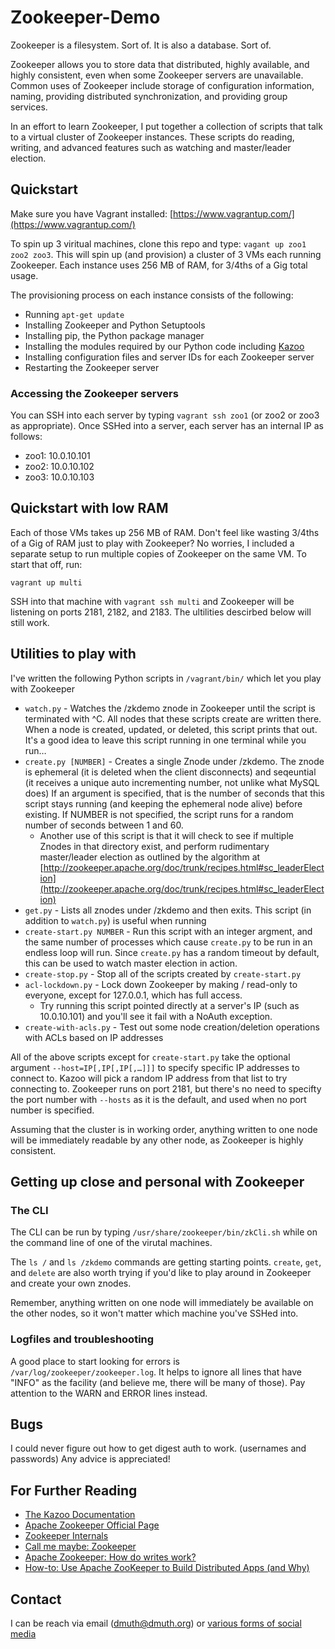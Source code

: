 # Zookeeper-Demo

Zookeeper is a filesystem. Sort of.  It is also a database. Sort of.

Zookeeper allows you to store data that distributed, highly available, and highly consistent, even when some Zookeeper servers are unavailable. Common uses of Zookeeper include storage of configuration information, naming, providing distributed synchronization, and providing group services.

In an effort to learn Zookeeper, I put together a collection of scripts that talk to a virtual cluster of Zookeeper instances.  These scripts do reading, writing, and advanced features such as watching and master/leader election.


## Quickstart

Make sure you have Vagrant installed: [https://www.vagrantup.com/](https://www.vagrantup.com/)

To spin up 3 viritual machines, clone this repo and type: `vagant up zoo1 zoo2 zoo3`.  This will spin up (and provision) a cluster of 3 VMs each running Zookeeper.  Each instance uses 256 MB of RAM, for 3/4ths of a Gig total usage.

The provisioning process on each instance consists of the following:

- Running `apt-get update`
- Installing Zookeeper and Python Setuptools
- Installing pip, the Python package manager
- Installing the modules required by our Python code including [Kazoo](https://kazoo.readthedocs.org/en/latest/)
- Installing configuration files and server IDs for each Zookeeper server
- Restarting the Zookeeper server

### Accessing the Zookeeper servers

You can SSH into each server by typing `vagrant ssh zoo1` (or zoo2 or zoo3 as appropriate).  Once SSHed into a server, each server has an internal IP as follows:

- zoo1: 10.0.10.101
- zoo2: 10.0.10.102
- zoo3: 10.0.10.103


## Quickstart with low RAM

Each of those VMs takes up 256 MB of RAM.  Don't feel like wasting 3/4ths of a Gig of RAM just to play with Zookeeper?  No worries, I included a separate setup 
to run multiple copies of Zookeeper on the same VM.  To start that off, run:

`vagrant up multi`

SSH into that machine with `vagrant ssh multi` and Zookeeper will be listening on ports 2181, 2182, and 2183.  The ultilities descirbed below will still work.



## Utilities to play with

I've written the following Python scripts in `/vagrant/bin/` which let you play with Zookeeper

- `watch.py` - Watches the /zkdemo znode in Zookeeper until the script is terminated with ^C.  All nodes that these scripts create are written there.  When a node is created, updated, or deleted, this script prints that out.  It's a good idea to leave this script running in one terminal while you run…
- `create.py [NUMBER]` - Creates a single Znode under /zkdemo. The znode is ephemeral (it is deleted when the client disconnects) and seqeuntial (it receives a unique auto incrementing number, not unlike what MySQL does)  If an argument is specified, that is the number of seconds that this script stays running (and keeping the ephemeral node alive) before existing.  If NUMBER is not specified, the script runs for a random number of seconds between 1 and 60.
    - Another use of this script is that it will check to see if multiple Znodes in that directory exist, and perform rudimentary master/leader election as outlined by the algorithm at [http://zookeeper.apache.org/doc/trunk/recipes.html#sc_leaderElection](http://zookeeper.apache.org/doc/trunk/recipes.html#sc_leaderElection)
- `get.py` - Lists all znodes under /zkdemo and then exits.  This script (in addition to `watch.py`) is useful when running
- `create-start.py NUMBER` - Run this script with an integer argment, and the same number of processes which cause `create.py` to be run in an endless loop will run.  Since `create.py` has a random timeout by default, this can be used to watch master election in action.
- `create-stop.py` - Stop all of the scripts created by `create-start.py`
- `acl-lockdown.py` - Lock down Zookeeper by making / read-only to everyone, except for 127.0.0.1, which has full access.
    - Try running this script pointed directly at a server's IP (such as 10.0.10.101) and you'll see it fail with a NoAuth exception.
- `create-with-acls.py` - Test out some node creation/deletion operations with ACLs based on IP addresses

All of the above scripts except for `create-start.py` take the optional argument `--host=IP[,IP[,IP[,…]]]` to specify specific IP addresses to connect to.  Kazoo will pick a random IP address from that list to try connecting to.  Zookeeper runs on port 2181, but there's no need to specifty the port number with `--hosts` as it is the default, and used when no port number is specified.  

Assuming that the cluster is in working order, anything written to one node will be immediately readable by any other node, as Zookeeper is highly consistent.


## Getting up close and personal with Zookeeper

### The CLI

The CLI can be run by typing `/usr/share/zookeeper/bin/zkCli.sh` while on the command line of one of the virutal machines.

The `ls /` and `ls /zkdemo` commands are getting starting points.  `create`, `get`, and `delete` are also worth trying if you'd like to play around in Zookeeper and create your own znodes.

Remember, anything written on one node will immediately be available on the other nodes, so it won't matter which machine you've SSHed into.


### Logfiles and troubleshooting
 
A good place to start looking for errors is `/var/log/zookeeper/zookeeper.log`.  It helps to ignore all lines that have "INFO" as the facility (and believe me, there will be many of those).  Pay attention to the WARN and ERROR lines instead.



## Bugs

I could never figure out how to get digest auth to work. (usernames and passwords)  Any advice is appreciated!


## For Further Reading

- [The Kazoo Documentation](https://kazoo.readthedocs.org/en/latest/)
- [Apache Zookeeper Official Page](http://zookeeper.apache.org/)
- [Zookeeper Internals](http://zookeeper.apache.org/doc/r3.4.1/zookeeperInternals.html)
- [Call me maybe: Zookeeper](https://aphyr.com/posts/291-call-me-maybe-zookeeper)
- [Apache Zookeeper: How do writes work?](http://stackoverflow.com/questions/5420087/apache-zookeeper-how-do-writes-work)
- [How-to: Use Apache ZooKeeper to Build Distributed Apps (and Why)](http://blog.cloudera.com/blog/2013/02/how-to-use-apache-zookeeper-to-build-distributed-apps-and-why/)


## Contact

I can be reach via email (dmuth@dmuth.org) or [various forms of social media](http://www.dmuth.org/contact)








